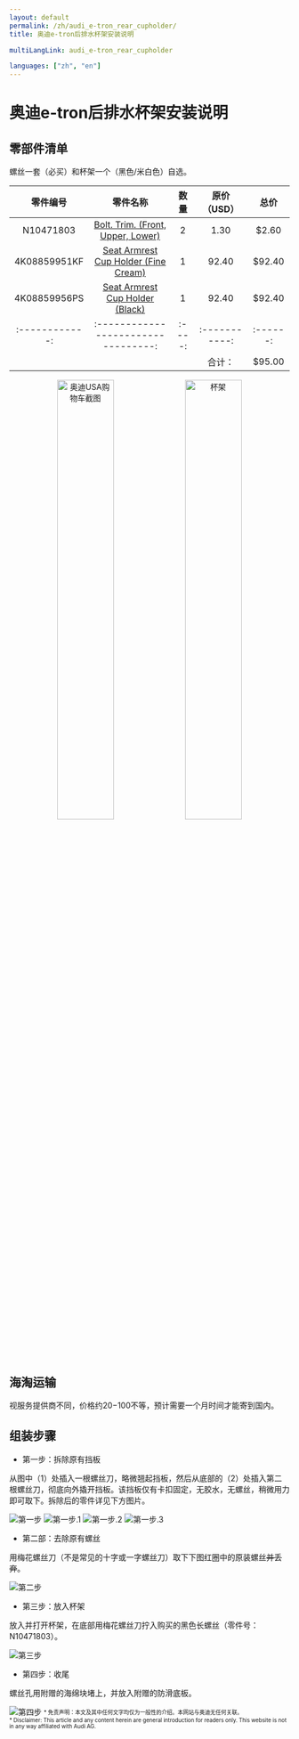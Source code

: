 ```yaml
---
layout: default
permalink: /zh/audi_e-tron_rear_cupholder/
title: 奥迪e-tron后排水杯架安装说明

multiLangLink: audi_e-tron_rear_cupholder

languages: ["zh", "en"]
---
```


# 奥迪e-tron后排水杯架安装说明

## 零部件清单

螺丝一套（必买）和杯架一个（黑色/米白色）自选。

|   零件编号    |              零件名称             | 数量 | 原价（USD） |  总价  |
|:------------:|:---------------------------------:|:----:|:-----------:|:------:|
|   N10471803  | [Bolt. Trim. (Front, Upper, Lower)][boltLink] |   2  |     1.30    |  $2.60 |
| 4K08859951KF |  [Seat Armrest Cup Holder (Fine Cream)][cupholderCreamLink]  |   1  |    92.40    | $92.40 |
| 4K08859956PS |  [Seat Armrest Cup Holder (Black)][cupholderBlackLink]  |   1  |    92.40    | $92.40 |
|:------------:|:---------------------------------:|:----:|:-----------:|:------:|
|              |                                   |      |    合计：    | $95.00 |

<div style="text-align: center;">
    <img class="audi_img" alt="奥迪USA购物车截图" src="/assets/images/cupholder/audi_cart.png" width="45%">
    <img class="audi_img" alt="杯架" src="/assets/images/cupholder/cupholder.jpeg" width="45%">
</div>

## 海淘运输

视服务提供商不同，价格约$20-$100不等，预计需要一个月时间才能寄到国内。

## 组装步骤

- 第一步：拆除原有挡板

从图中（1）处插入一根螺丝刀，略微翘起挡板，然后从底部的（2）处插入第二根螺丝刀，彻底向外撬开挡板。该挡板仅有卡扣固定，无胶水，无螺丝，稍微用力即可取下。拆除后的零件详见下方图片。

<img class="audi_step_img" alt="第一步" src="/assets/images/cupholder/cupholder_step_1.jpeg">
<img class="audi_step_img" alt="第一步.1" src="/assets/images/cupholder/cupholder_step_1.1.jpeg">
<img class="audi_step_img" alt="第一步.2" src="/assets/images/cupholder/cupholder_step_1.2.jpeg">
<img class="audi_step_img" alt="第一步.3" src="/assets/images/cupholder/cupholder_step_1.3.jpeg">

- 第二部：去除原有螺丝

用梅花螺丝刀（不是常见的十字或一字螺丝刀）取下下图红圈中的原装螺丝<del>并丢弃</del>。

<img class="audi_step_img" alt="第二步" src="/assets/images/cupholder/cupholder_step_2.jpeg">

- 第三步：放入杯架

放入并打开杯架，在底部用梅花螺丝刀拧入购买的黑色长螺丝（零件号：N10471803）。

<img class="audi_step_img" alt="第三步" src="/assets/images/cupholder/cupholder_step_3.jpeg">

- 第四步：收尾

螺丝孔用附赠的海绵块堵上，并放入附赠的防滑底板。

<img class="audi_step_img" alt="第四步" src="/assets/images/cupholder/cupholder_step_4.jpeg">


[boltLink]: https://parts.audiusa.com/p/67999794/N10471803.html
[cupholderCreamLink]: https://parts.audiusa.com/p/74020353/4K08859951KF.html
[cupholderBlackLink]: https://parts.audiusa.com/p/74020356/4K08859956PS.html

<sub>
    <sup>
        * 免责声明：本文及其中任何文字均仅为一般性的介绍。本网站与奥迪无任何关联。<br />
        * Disclaimer: This article and any content herein are general introduction for readers only. This website is not in any way affiliated with Audi AG.
    </sup>
</sub>